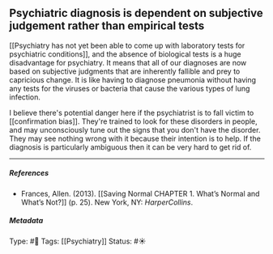 ## Psychiatric diagnosis is dependent on subjective judgement rather than empirical tests # 

[[Psychiatry has not yet been able to come up with laboratory tests for psychiatric conditions]], and the absence of biological tests is a huge disadvantage for psychiatry. It means that all of our diagnoses are now based on subjective judgments that are inherently fallible and prey to capricious change. It is like having to diagnose pneumonia without having any tests for the viruses or bacteria that cause the various types of lung infection.

I believe there's potential danger here if the psychiatrist is to fall victim to [[confirmation bias]]. They're trained to look for these disorders in people, and may unconsciously tune out the signs that you don't have the disorder. They may see nothing wrong with it because their intention is to help. If the diagnosis is particularly ambiguous then it can be very hard to get rid of.

___

##### References

- Frances, Allen. (2013). [[Saving Normal CHAPTER 1. What’s Normal and What’s Not?]] (p. 25). New York, NY: _HarperCollins_.

##### Metadata

Type: #🔴 
Tags: [[Psychiatry]]
Status: #☀️ 